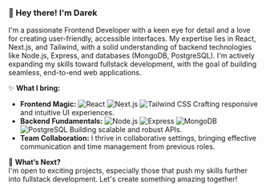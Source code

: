 ### 👋 Hey there! I'm Darek

I'm a passionate Frontend Developer with a keen eye for detail and a love for creating user-friendly, accessible interfaces. My expertise lies in React, Next.js, and Tailwind, with a solid understanding of backend technologies like Node.js, Express, and databases (MongoDB, PostgreSQL). I'm actively expanding my skills toward fullstack development, with the goal of building seamless, end-to-end web applications.

✨ **What I bring:**
- **Frontend Magic:** ![React](https://img.shields.io/badge/-React-61DAFB?style=flat&logo=react&logoColor=white) ![Next.js](https://img.shields.io/badge/-Next.js-000000?style=flat&logo=nextdotjs&logoColor=white) ![Tailwind CSS](https://img.shields.io/badge/-Tailwind_CSS-38B2AC?style=flat&logo=tailwind-css&logoColor=white) Crafting responsive and intuitive UI experiences.
- **Backend Fundamentals:** ![Node.js](https://img.shields.io/badge/-Node.js-339933?style=flat&logo=node.js&logoColor=white) ![Express](https://img.shields.io/badge/-Express-000000?style=flat&logo=express&logoColor=white) ![MongoDB](https://img.shields.io/badge/-MongoDB-47A248?style=flat&logo=mongodb&logoColor=white) ![PostgreSQL](https://img.shields.io/badge/-PostgreSQL-336791?style=flat&logo=postgresql&logoColor=white) Building scalable and robust APIs.
- **Team Collaboration:** I thrive in collaborative settings, bringing effective communication and time management from previous roles.

🚀 **What’s Next?**  
I'm open to exciting projects, especially those that push my skills further into fullstack development. Let's create something amazing together!
